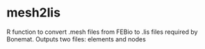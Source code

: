 # mesh2lis
R function to convert .mesh files from FEBio to .lis files required by Bonemat. Outputs two files: elements and nodes
